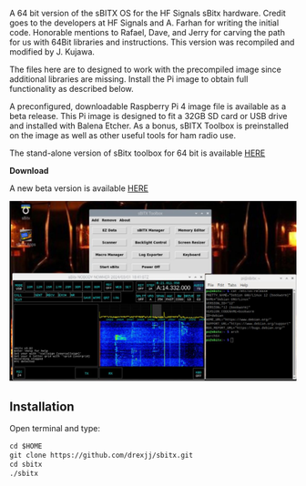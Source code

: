 A 64 bit version of the sBITX OS for the HF Signals sBitx hardware. Credit goes to the developers at HF Signals and A. Farhan for writing the initial code. Honorable mentions to Rafael, Dave, and Jerry for carving the path for us with 64Bit libraries and instructions. This version was recompiled and modified by J. Kujawa.

The files here are to designed to work with the precompiled image since additional libraries are missing. Install the Pi image to obtain full functionality as described below.

A preconfigured, downloadable Raspberry Pi 4 image file is available as a beta release. This Pi image is designed to fit a 32GB SD card or USB drive and installed with Balena Etcher. As a bonus, sBITX Toolbox is preinstalled on the image as well as other useful tools for ham radio use.

The stand-alone version of sBitx toolbox for 64 bit is available [HERE](https://github.com/drexjj/sBITX-toolbox64)

****Download****

A new beta version is available [HERE](https://github.com/drexjj/sbitx/releases/tag/sBitx-v3.02-64-Bit)


![sbitx64](sbitx64.JPG)


Installation
-----

Open terminal and type:

```console
cd $HOME
git clone https://github.com/drexjj/sbitx.git
cd sbitx
./sbitx
```
